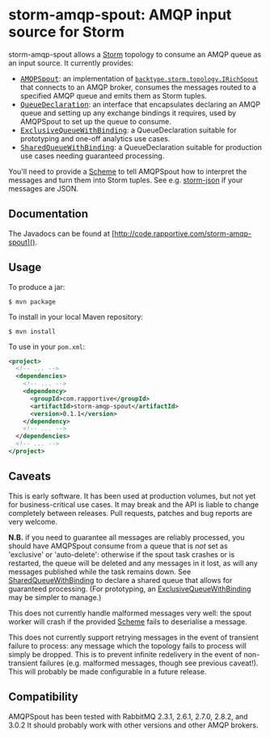 # storm-amqp-spout: AMQP input source for Storm #

storm-amqp-spout allows a [Storm][] topology to consume an AMQP queue as an
input source.  It currently provides:

 * <tt>[AMQPSpout][]</tt>: an implementation of
   [`backtype.storm.topology.IRichSpout`][IRichSpout] that connects to an AMQP
   broker, consumes the messages routed to a specified AMQP queue and emits them
   as Storm tuples.
 * <tt>[QueueDeclaration][]</tt>: an interface that encapsulates declaring an
   AMQP queue and setting up any exchange bindings it requires, used by
   AMQPSpout to set up the queue to consume.
 * <tt>[ExclusiveQueueWithBinding][]</tt>: a QueueDeclaration suitable for
   prototyping and one-off analytics use cases.
 * <tt>[SharedQueueWithBinding][]</tt>: a QueueDeclaration suitable for
   production use cases needing guaranteed processing.

You'll need to provide a [Scheme][] to tell AMQPSpout how to interpret the
messages and turn them into Storm tuples.  See e.g. [storm-json][] if your
messages are JSON.

## Documentation ##

The Javadocs can be found at [http://code.rapportive.com/storm-amqp-spout]().

## Usage ##

To produce a jar:

    $ mvn package

To install in your local Maven repository:

    $ mvn install

To use in your `pom.xml`:

```xml
<project>
  <!-- ... -->
  <dependencies>
    <!-- ... -->
    <dependency>
      <groupId>com.rapportive</groupId>
      <artifactId>storm-amqp-spout</artifactId>
      <version>0.1.1</version>
    </dependency>
    <!-- ... -->
  </dependencies>
  <!-- ... -->
</project>
```

## Caveats ##

This is early software.  It has been used at production volumes, but not yet
for business-critical use cases.  It may break and the API is liable to change
completely between releases.  Pull requests, patches and bug reports are very
welcome.

**N.B.** if you need to guarantee all messages are reliably processed, you
should have AMQPSpout consume from a queue that is *not* set as 'exclusive' or
'auto-delete': otherwise if the spout task crashes or is restarted, the queue
will be deleted and any messages in it lost, as will any messages published
while the task remains down.  See [SharedQueueWithBinding][] to declare a
shared queue that allows for guaranteed processing.  (For prototyping, an
[ExclusiveQueueWithBinding][] may be simpler to manage.)

This does not currently handle malformed messages very well: the spout worker
will crash if the provided [Scheme][] fails to deserialise a message.

This does not currently support retrying messages in the event of transient
failure to process: any message which the topology fails to process will simply
be dropped.  This is to prevent infinite redelivery in the event of
non-transient failures (e.g. malformed messages, though see previous caveat!).
This will probably be made configurable in a future release.

## Compatibility ##

AMQPSpout has been tested with RabbitMQ 2.3.1, 2.6.1, 2.7.0, 2.8.2, and 3.0.2  It should probably work with other
versions and other AMQP brokers.


[Storm]: <https://github.com/nathanmarz/storm>
    "Storm project homepage"
[IRichSpout]: <http://nathanmarz.github.com/storm/doc/backtype/storm/topology/IRichSpout.html>
    "Javadoc for backtype.storm.topology.IRichSpout"
[Scheme]: <http://nathanmarz.github.com/storm/doc/backtype/storm/spout/Scheme.html>
    "Javadoc for backtype.storm.spout.Scheme"
[AMQPSpout]: <http://code.rapportive.com/storm-amqp-spout/doc/com/rapportive/storm/spout/AMQPSpout.html>
    "Javadoc for AMQPSpout"
[QueueDeclaration]: <http://code.rapportive.com/storm-amqp-spout/doc/com/rapportive/storm/amqp/QueueDeclaration.html>
    "Javadoc for QueueDeclaration"
[ExclusiveQueueWithBinding]: <http://code.rapportive.com/storm-amqp-spout/doc/com/rapportive/storm/amqp/ExclusiveQueueWithBinding.html>
    "Javadoc for ExclusiveQueueWithBinding"
[SharedQueueWithBinding]: <http://code.rapportive.com/storm-amqp-spout/doc/com/rapportive/storm/amqp/SharedQueueWithBinding.html>
    "Javadoc for SharedQueueWithBinding"
[storm-json]: <https://github.com/rapportive-oss/storm-json>
    "JSON {,de}serialisation support for Storm"
